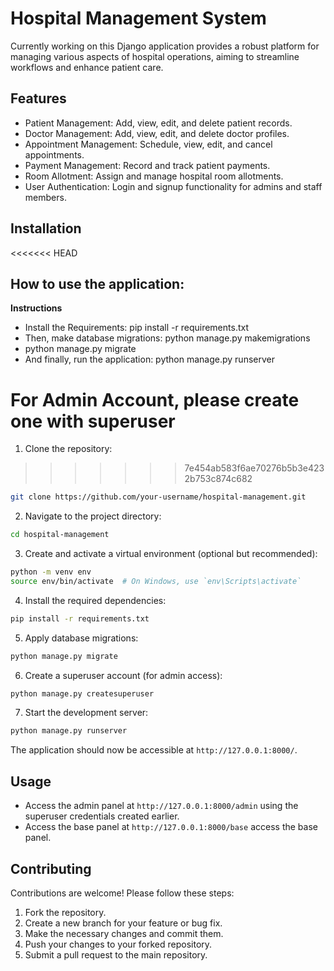 # Hospital Management System

Currently working on this Django application provides a robust platform for managing various aspects of hospital operations, aiming to streamline workflows and enhance patient care.

## Features

- Patient Management: Add, view, edit, and delete patient records.
- Doctor Management: Add, view, edit, and delete doctor profiles.
- Appointment Management: Schedule, view, edit, and cancel appointments.
- Payment Management: Record and track patient payments.
- Room Allotment: Assign and manage hospital room allotments.
- User Authentication: Login and signup functionality for admins and staff members.

## Installation

<<<<<<< HEAD
## How to use the application:
**Instructions**
- Install the Requirements: pip install -r requirements.txt
- Then, make database migrations: python manage.py makemigrations
- python manage.py migrate
- And finally, run the application: python manage.py runserver

For Admin Account, please create one with superuser
=======
1. Clone the repository:
>>>>>>> 7e454ab583f6ae70276b5b3e4232b753c874c682

```bash
git clone https://github.com/your-username/hospital-management.git
```

2. Navigate to the project directory:

```bash
cd hospital-management
```

3. Create and activate a virtual environment (optional but recommended):

```bash
python -m venv env
source env/bin/activate  # On Windows, use `env\Scripts\activate`
```

4. Install the required dependencies:

```bash
pip install -r requirements.txt
```

5. Apply database migrations:

```bash
python manage.py migrate
```

6. Create a superuser account (for admin access):

```bash
python manage.py createsuperuser
```

7. Start the development server:

```bash
python manage.py runserver
```

The application should now be accessible at `http://127.0.0.1:8000/`.

## Usage

- Access the admin panel at `http://127.0.0.1:8000/admin` using the superuser credentials created earlier.
- Access the base panel at `http://127.0.0.1:8000/base` access the base panel.

## Contributing

Contributions are welcome! Please follow these steps:

1. Fork the repository.
2. Create a new branch for your feature or bug fix.
3. Make the necessary changes and commit them.
4. Push your changes to your forked repository.
5. Submit a pull request to the main repository.

